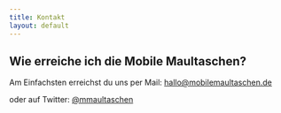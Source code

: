 ```yaml
---
title: Kontakt
layout: default
---
```

## Wie erreiche ich die Mobile Maultaschen?
Am Einfachsten erreichst du uns per Mail: [hallo@mobilemaultaschen.de](mailto:hallo@mobilemaultaschen.de)

oder auf Twitter: [@mmaultaschen](https://twitter.com/mmaultaschen)